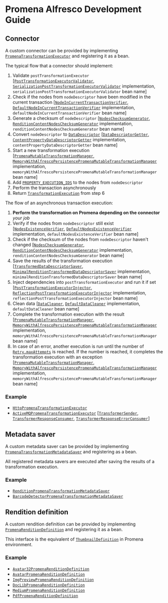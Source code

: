 # Promena Alfresco Development Guide
## Connector
A custom connector can be provided by implementing [`PromenaTransformationExecutor`](./alfresco-promena-core/src/main/kotlin/pl/beone/promena/alfresco/module/core/contract/transformation/PromenaTransformationExecutor.kt) and registering it as a bean. 

The typical flow that a connector should implement:
1. Validate `postTransformationExecutor` [[`PostTransformationExecutorValidator`](./alfresco-promena-core/src/main/kotlin/pl/beone/promena/alfresco/module/core/contract/transformation/post/PostTransformationExecutorValidator.kt), [`SerializationPostTransformationExecutorValidator`](./alfresco-promena-core/src/main/kotlin/pl/beone/promena/alfresco/module/core/internal/transformation/post/SerializationPostTransformationExecutorValidator.kt) implementation, `serializationPostTransformationExecutorValidator` bean name]
2. Check if the nodes from `nodeDescriptor` have been modified in the current transaction [[`NodeInCurrentTransactionVerifier`](./alfresco-promena-core/src/main/kotlin/pl/beone/promena/alfresco/module/core/contract/node/NodeInCurrentTransactionVerifier.kt), [`DefaultNodeInCurrentTransactionVerifier`](./alfresco-promena-core/src/main/kotlin/pl/beone/promena/alfresco/module/core/external/node/DefaultNodeInCurrentTransactionVerifier.kt) implementation, `defaultNodeInCurrentTransactionVerifier` bean name]
3. Generate a checksum of `nodeDescriptor` [[`NodesChecksumGenerator`](./alfresco-promena-core/src/main/kotlin/pl/beone/promena/alfresco/module/core/contract/node/NodesChecksumGenerator.kt), [`RenditionContentNodesChecksumGenerator`](./alfresco-promena-core/src/main/kotlin/pl/beone/promena/alfresco/module/core/external/node/RenditionContentNodesChecksumGenerator.kt) implementation, `renditionContentNodesChecksumGenerator` bean name]
4. Convert `nodeDescriptor` to [`DataDescriptor`](/Users/skotar/Projekty/Promena/promena/base/promena-transformer/contract/src/main/kotlin/pl/beone/promena/transformer/contract/data/DataDescriptor.kt) [[`DataDescriptorGetter`](./alfresco-promena-core/src/main/kotlin/pl/beone/promena/alfresco/module/core/contract/node/DataDescriptorGetter.kt), [`ContentPropertyDataDescriptorGetter`](./alfresco-promena-core/src/main/kotlin/pl/beone/promena/alfresco/module/core/external/node/ContentPropertyDataDescriptorGetter.kt) implementation, `contentPropertyDataDescriptorGetter` bean name]
5. Start a new transformation execution [[`PromenaMutableTransformationManager`](./alfresco-promena-core/src/main/kotlin/pl/beone/promena/alfresco/module/core/contract/transformation/PromenaTransformationManager.kt), [`MemoryWithAlfrescoPersistencePromenaMutableTransformationManager`](./alfresco-promena-core/src/main/kotlin/pl/beone/promena/alfresco/module/core/external/transformation/manager/MemoryWithAlfrescoPersistencePromenaMutableTransformationManager.kt) implementation, `memoryWithAlfrescoPersistencePromenaMutableTransformationManager` bean name]
6. Add [`PROPERTY_EXECUTION_IDS`](./alfresco-promena-core/src/main/kotlin/pl/beone/promena/alfresco/module/core/applicationmodel/model/PromenaModel.kt) to the  nodes from `nodeDescriptor`
7. Perform the transaction asynchronously
8. Return [`TransformationExecution`](./alfresco-promena-core/src/main/kotlin/pl/beone/promena/alfresco/module/core/applicationmodel/transformation/TransformationExecution.kt) from step 6

The flow of an asynchronous transaction execution:
1. **Perform the transformation on Promena depending on the connector** *your job*
2. Verify if the nodes from `nodeDescriptor` still exist [[`NodesExistenceVerifier`](./alfresco-promena-core/src/main/kotlin/pl/beone/promena/alfresco/module/core/contract/node/NodesExistenceVerifier.kt), [`DefaultNodesExistenceVerifier`](./alfresco-promena-core/src/main/kotlin/pl/beone/promena/alfresco/module/core/external/node/DefaultNodesExistenceVerifier.kt) implementation, `defaultNodesExistenceVerifier` bean name]
3. Check if the checksum of the nodes from `nodeDescriptor` haven't changed [[`NodesChecksumGenerator`](./alfresco-promena-core/src/main/kotlin/pl/beone/promena/alfresco/module/core/contract/node/NodesChecksumGenerator.kt), [`RenditionContentNodesChecksumGenerator`](./alfresco-promena-core/src/main/kotlin/pl/beone/promena/alfresco/module/core/external/node/RenditionContentNodesChecksumGenerator.kt) implementation, `renditionContentNodesChecksumGenerator` bean name]
4. Save the results of the transformation execution [[`TransformedDataDescriptorSaver`](./alfresco-promena-core/src/main/kotlin/pl/beone/promena/alfresco/module/core/contract/node/TransformedDataDescriptorSaver.kt), [`MinimalRenditionTransformedDataDescriptorSaver`](./alfresco-promena-core/src/main/kotlin/pl/beone/promena/alfresco/module/core/external/node/MinimalRenditionTransformedDataDescriptorSaver.kt) implementation, `minimalRenditionTransformedDataDescriptorSaver` bean name]
5. Inject dependencies into `postTransformationExecutor` and run it if set [[`PostTransformationExecutorInjector`](./alfresco-promena-core/src/main/kotlin/pl/beone/promena/alfresco/module/core/contract/transformation/post/PostTransformationExecutorInjector.kt), [`ReflectionPostTransformationExecutorInjector`](./alfresco-promena-core/src/main/kotlin/pl/beone/promena/alfresco/module/core/external/transformation/post/ReflectionPostTransformationExecutorInjector.kt) implementation, `reflectionPostTransformationExecutorInjector` bean name]
6. Clean data [[`DataCleaner`](./alfresco-promena-core/src/main/kotlin/pl/beone/promena/alfresco/module/core/contract/data/DataCleaner.kt), [`DefaultDataCleaner`](./alfresco-promena-core/src/main/kotlin/pl/beone/promena/alfresco/module/core/internal/data/DefaultDataCleaner.kt) implementation, `defaultDataCleaner` bean name]
7. Complete the transformation execution with the result [[`PromenaMutableTransformationManager`](./alfresco-promena-core/src/main/kotlin/pl/beone/promena/alfresco/module/core/contract/transformation/PromenaTransformationManager.kt), [`MemoryWithAlfrescoPersistencePromenaMutableTransformationManager`](./alfresco-promena-core/src/main/kotlin/pl/beone/promena/alfresco/module/core/external/transformation/manager/MemoryWithAlfrescoPersistencePromenaMutableTransformationManager.kt) implementation, `memoryWithAlfrescoPersistencePromenaMutableTransformationManager` bean name]
8. In case of an error, another execution is run until the number of [`Retry.maxAttempts`](./alfresco-promena-core/src/main/kotlin/pl/beone/promena/alfresco/module/core/applicationmodel/retry/Retry.kt) is reached.
   If the number is reached, it completes the transformation execution with an exception [[`PromenaMutableTransformationManager`](./alfresco-promena-core/src/main/kotlin/pl/beone/promena/alfresco/module/core/contract/transformation/PromenaTransformationManager.kt), [`MemoryWithAlfrescoPersistencePromenaMutableTransformationManager`](./alfresco-promena-core/src/main/kotlin/pl/beone/promena/alfresco/module/core/external/transformation/manager/MemoryWithAlfrescoPersistencePromenaMutableTransformationManager.kt) implementation, `memoryWithAlfrescoPersistencePromenaMutableTransformationManager` bean name]

### Example
* [`HttpPromenaTransformationExecutor`](./connector/alfresco-promena-connector-http/src/main/kotlin/pl/beone/promena/alfresco/module/connector/http/external/HttpPromenaTransformationExecutor.kt)
* [`ActiveMQPromenaTransformationExecutor`](./connector/alfresco-promena-connector-activemq/src/main/kotlin/pl/beone/promena/alfresco/module/connector/activemq/external/transformation/ActiveMQPromenaTransformationExecutor.kt) [[`TransformerSender`](./connector/alfresco-promena-connector-activemq/src/main/kotlin/pl/beone/promena/alfresco/module/connector/activemq/delivery/activemq/TransformerSender.kt), [`TransformerResponseConsumer`](./connector/alfresco-promena-connector-activemq/src/main/kotlin/pl/beone/promena/alfresco/module/connector/activemq/delivery/activemq/TransformerResponseConsumer.kt), [`TransformerResponseErrorConsumer`](./connector/alfresco-promena-connector-activemq/src/main/kotlin/pl/beone/promena/alfresco/module/connector/activemq/delivery/activemq/TransformerResponseErrorConsumer.kt)]

## Metadata saver
A custom metadata saver can be provided by implementing [`PromenaTransformationMetadataSaver`](/Users/skotar/Projekty/Promena/promena-alfresco/alfresco-promena-core/src/main/kotlin/pl/beone/promena/alfresco/module/core/contract/transformation/PromenaTransformationMetadataSaver.kt) and registering as a bean.

All registered metadata savers are executed after saving the results of a transformation execution.

### Example
* [`RenditionPromenaTransformationMetadataSaver`](./rendition/alfresco-promena-lib-rendition/src/main/kotlin/pl/beone/promena/alfresco/lib/rendition/external/transformation/RenditionPromenaTransformationMetadataSaver.kt)
* [`BarcodeDetectorPromenaTransformationMetadataSaver`](https://gitlab.office.beone.pl/promena/promena-transformer-barcode-detector-metadata-alfresco/blob/master/src/main/kotlin/pl/beone/promena/alfresco/module/transformer/barcodedetector/external/transformation/BarcodeDetectorPromenaTransformationMetadataSaver.kt)
   
## Rendition definition
A custom rendition definition can be provided by implementing [`PromenaRenditionDefinition`](./rendition/alfresco-promena-lib-rendition/src/main/kotlin/pl/beone/promena/alfresco/lib/rendition/contract/definition/PromenaRenditionDefinition.kt) and registering it as a bean. 

This interface is the equivalent of [`ThumbnailDefinition`](https://github.com/Alfresco/alfresco-repository/blob/alfresco-repository-7.43/src/main/java/org/alfresco/repo/thumbnail/ThumbnailRegistry.java) in Promena environment.

### Example
* [`Avatar32PromenaRenditionDefinition`](./rendition/alfresco-promena-predefined-rendition/src/main/kotlin/pl/beone/promena/alfresco/module/rendition/predefined/internal/definition/image/Avatar32PromenaRenditionDefinition.kt)
* [`AvatarPromenaRenditionDefinition`](./rendition/alfresco-promena-predefined-rendition/src/main/kotlin/pl/beone/promena/alfresco/module/rendition/predefined/internal/definition/image/AvatarPromenaRenditionDefinition.kt)
* [`ImgPreviewPromenaRenditionDefinition`](./rendition/alfresco-promena-predefined-rendition/src/main/kotlin/pl/beone/promena/alfresco/module/rendition/predefined/internal/definition/image/ImgPreviewPromenaRenditionDefinition.kt)
* [`DocLibPromenaRenditionDefinition`](./rendition/alfresco-promena-predefined-rendition/src/main/kotlin/pl/beone/promena/alfresco/module/rendition/predefined/internal/definition/image/DocLibPromenaRenditionDefinition.kt)
* [`MediumPromenaRenditionDefinition`](./rendition/alfresco-promena-predefined-rendition/src/main/kotlin/pl/beone/promena/alfresco/module/rendition/predefined/internal/definition/image/MediumPromenaRenditionDefinition.kt)
* [`PdfPromenaRenditionDefinition`](./rendition/alfresco-promena-predefined-rendition/src/main/kotlin/pl/beone/promena/alfresco/module/rendition/predefined/internal/definition/pdf/PdfPromenaRenditionDefinition.kt)